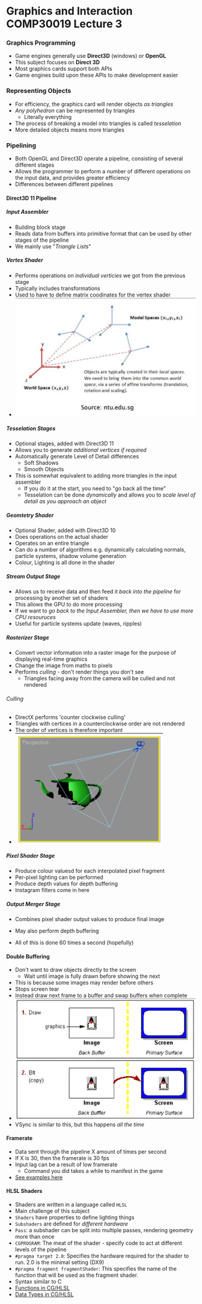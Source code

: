 Graphics and Interaction COMP30019 Lecture 3
============================================

### Graphics Programming
- Game engines generally use **Direct3D** (windows) or **OpenGL**
- This subject focuses on **Direct 3D**
- Most graphics cards support both APIs
- Game engines build upon these APIs to make development easier

### Representing Objects
- For efficiency, the graphics card will render objects *as triangles*
- *Any polyhedron* can be represented by triangles
	- Literally everything
- The process of breaking a model into triangles is called *tesselation*
- More detailed objects means more triangles

### Pipelining
- Both OpenGL and Direct3D operate a pipeline, consisting of several different stages
- Allows the programmer to perform a number of different operations on the input data, and provides greater efficiency
- Differences between different pipelines

#### Direct3D 11 Pipeline

##### Input Assembler
- Building block stage
- Reads data from buffers into primitive format that can be used by other stages of the pipeline
- We mainly use "*Triangle Lists*"

##### Vertex Shader
- Performs operations on *individual verticies* we got from the previous stage
- Typically includes transformations
- Used to have to define matrix coodinates for the vertex shader
- ![](lec3/lec30.png)

##### Tesselation Stages
- Optional stages, added with Direct3D 11
- Allows you to generate *additional vertices if required*
- Automatically generate Level of Detail differences
	- Soft Shadows
	- Smooth Objects
- This is somewhat equivalent to adding more triangles in the input assembler
	- If you do it at the start, you need to "go back all the time"
	- Tesselation can be done *dynamically* and allows you to *scale level of detail as you approach an object*

##### Geomtetry Shader
- Optional Shader, added with Direct3D 10
- Does operations on the actual shader
- Operates on an entire triangle
- Can do a number of algorithms
	e.g. dynamically calculating normals, particle systems, shadow volume generation
- Colour, Lighting is all done in the shader

##### Stream Output Stage
- Allows us to receive data and then feed it *back into the pipeline* for processing by another set of shaders
- This allows the GPU to do more processing
- If we want to *go back to the Input Assembler, then we have to use more CPU resouruces*
- Useful for particle systems update (waves, ripples)

##### Rasterizer Stage
- Convert vector information into a raster image for the purpose of displaying real-time graphics
- Change the image from maths to pixels
- Performs *culling* - don't render things you don't see
	- Triangles facing away from the camera will be culled and not rendered

###### Culling
- DirectX performs 'counter clockwise culling'
- Triangles with certices in a counterclockwise order are not rendered
- The order of vertices is therefore important
- ![](lec3/lec32.png)

##### Pixel Shader Stage
- Produce colour valuesd for each interpolated pixel fragment
- Per-pixel lighting can be performed
- Produce depth values for depth buffering
- Instagram filters come in here

##### Output Merger Stage
- Combines pixel shader output values to produce final image
- May also perform depth buffering

- All of this is done 60 times a second (hopefully)

#### Double Buffering
- Don't want to draw objects directly to the screen
	- Wait until image is fully drawn before showing the next
- This is because some images may render before others
- Stops screen tear
- Instead draw next frame to a buffer and swap buffers when complete
- ![](lec3/lec31.png)
- VSync is similar to this, but this happens *all the time*

#### Framerate
- Data sent through the pipeline X amount of times per second
- If X is 30, then the framerate is 30 fps
- Input lag can be a result of low framerate
	- Command you did takes a while to manifest in the game
- [See examples here](http://www.30vs60fps.com)

#### HLSL Shaders
- Shaders are written in a language called `HLSL`
- Main challenge of this subject
- `Shaders` have properties to define lighting things
- `Subshaders` are defined for *different hardware*
- `Pass`: a subshader can be split into multiple passes, rendering geometry more than once
- `CGPROGRAM`: The meat of the shader - specify code to act at different levels of the pipeline
- `#pragma target 2.0`: Specifies the hardware required for the shader to run. 2.0 is the minimal setting (DX9)
- `#pragma fragment fragmentShader`: This specifies the name of
the function that will be used as the fragment shader.
- Syntax similar to C
- [Functions in CG/HLSL](https://msdn.microsoft.com/enus/library/ff471376.aspx)
- [Data Types in CG/HLSL](https://msdn.microsoft.com/enus/library/bb509587(v=vs.85).aspx)

